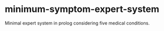 # minimum-symptom-expert-system
Minimal expert system in prolog considering five medical conditions.
